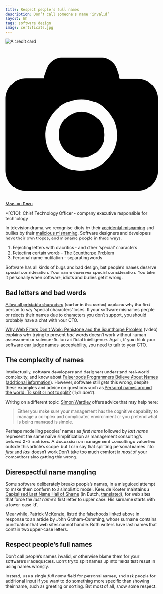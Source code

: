 ```yaml
---
title: Respect people’s full names
description: Don’t call someone’s name ‘invalid’
layout: hh
tags: software design
image: certificate.jpg
---
```


![A credit card](certificate.jpg)

<a class="unsplash" href="https://unsplash.com/photos/yAGv0G6q7ec" rel="noopener noreferrer"><span><svg xmlns="http://www.w3.org/2000/svg" viewBox="0 0 32 32"><title>unsplash-logo</title><path d="M20.8 18.1c0 2.7-2.2 4.8-4.8 4.8s-4.8-2.1-4.8-4.8c0-2.7 2.2-4.8 4.8-4.8 2.7.1 4.8 2.2 4.8 4.8zm11.2-7.4v14.9c0 2.3-1.9 4.3-4.3 4.3h-23.4c-2.4 0-4.3-1.9-4.3-4.3v-15c0-2.3 1.9-4.3 4.3-4.3h3.7l.8-2.3c.4-1.1 1.7-2 2.9-2h8.6c1.2 0 2.5.9 2.9 2l.8 2.4h3.7c2.4 0 4.3 1.9 4.3 4.3zm-8.6 7.5c0-4.1-3.3-7.5-7.5-7.5-4.1 0-7.5 3.4-7.5 7.5s3.3 7.5 7.5 7.5c4.2-.1 7.5-3.4 7.5-7.5z"></path></svg></span><span>Марьян Блан</span></a>

*[CTO]: Chief Technology Officer - company executive responsible for technology

In television drama, we recognise idiots by their
[accidental misnaming](https://tvtropes.org/pmwiki/pmwiki.php/Main/AccidentalMisnaming)
and bullies by their
[malicious misnaming](https://tvtropes.org/pmwiki/pmwiki.php/Main/MaliciousMisnaming).
Software designers and developers have their own tropes, and misname people in three ways.

1. Rejecting letters with diacritics - and other ‘special’ characters 
2. Rejecting certain words - [The Scunthorpe Problem](https://en.wikipedia.org/wiki/Scunthorpe_problem)
3. Personal name mutilation - separating words

Software has all kinds of bugs and bad design, but people’s names deserve special consideration.
Your name deserves special consideration.
You take it personally when software, idiots and bullies get it wrong.

## Bad letters and bad words

[Allow all printable characters](allow-all-printable-characters) (earlier in this series)
explains why the first person to say ‘special characters’ loses.
If your software misnames people or rejects their names due to characters you don’t support, you should probably have a chat with your CTO.

[Why Web Filters Don't Work: Penistone and the Scunthorpe Problem](https://www.youtube.com/watch?v=CcZdwX4noCE) (video)
explains why trying to prevent _bad words_ doesn’t work without human assessment or science-fiction artificial intelligence.
Again, if you think your software can judge names’ acceptability, you need to talk to your CTO.

## The complexity of names

Intellectually, software developers and designers understand real-world complexity, and know about
[Falsehoods Programmers Believe About Names](https://www.kalzumeus.com/2010/06/17/falsehoods-programmers-believe-about-names/)
([additional information](https://www.w3.org/International/wiki/Personal_names)).
However, software still gets this wrong, despite these examples and advice on questions such as 
[Personal names around the world: To split or not to split?](https://www.w3.org/International/questions/qa-personal-names#singlefield)
(tl;dr _don’t_).

Writing on a different topic,
[Simon Wardley](https://twitter.com/swardley/status/1357635553093693440)
offers advice that may help here:

> Either you make sure your management has the cognitive capability to manage a complex and complicated environment or you pretend what is being managed is simple.

Perhaps modelling peoples’ names as _first name_ followed by _last name_ represent the same naïve simplification as management consulting’s beloved 2×2 matrices.
A discussion on management consulting’s value lies outside this article’s scope, but I can say that splitting personal names into _first_ and _last_ doesn’t work
Don’t take too much comfort in _most_ of your competitors also getting this wrong.

## Disrespectful name mangling

Some software deliberately breaks people’s names, in a misguided attempt to make them conform to a simplistic model.
Kees de Kooter maintains a
[Capitalised Last Name Hall of Shame](https://notestack.io/public/achternaam-moet-hoofdletter-hall-of-shame/f5f4302b-1c9e-4a1c-862d-9c4770350499)
(in Dutch, [translated](https://translate.google.com/translate?sl=nl&tl=en&u=https://notestack.io/public/achternaam-moet-hoofdletter-hall-of-shame/f5f4302b-1c9e-4a1c-862d-9c4770350499)),
for web sites that force the _last name’s_ first letter to upper case.
His surname starts with a lower-case ‘d’.

Meanwhile, Patrick McKenzie, listed the falsehoods linked above in response to an article by John Graham-Cumming, whose surname contains punctuation that web sites cannot handle.
Both writers have last names that contain two upper-case letters.

## Respect people’s full names

Don’t call people’s names invalid, or otherwise blame them for your software’s inadequacies.
Don’t try to split names up into fields that result in using names wrongly.

Instead, use a single _full name_ field for personal names, and ask people for additional input if you want to do something more specific than showing their name, such as greeting or sorting.
But most of all, show some respect.
